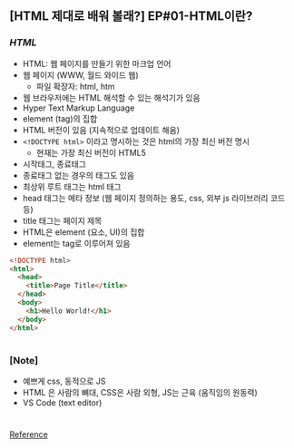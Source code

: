 ## [HTML 제대로 배워 볼래?] EP#01-HTML이란?

### _HTML_

- HTML: 웹 페이지를 만들기 위한 마크업 언어
- 웹 페이지 (WWW, 월드 와이드 웹)
  - 파일 확장자: html, htm
- 웹 브라우저에는 HTML 해석할 수 있는 해석기가 있음
- Hyper Text Markup Language
- element (tag)의 집합
- HTML 버전이 있음 (지속적으로 업데이트 해옴)
- `<!DOCTYPE html>` 이라고 명시하는 것은 html의 가장 최신 버전 명시
  - 현재는 가장 최신 버전이 HTML5
- 시작태그, 종료태그
- 종료태그 없는 경우의 태그도 있음
- 최상위 루트 태그는 html 태그
- head 태그는 메타 정보 (웹 페이지 정의하는 용도, css, 외부 js 라이브러리 코드 등)
- title 태그는 페이지 제목
- HTML은 element (요소, UI)의 집합
- element는 tag로 이루어져 있음

```html
<!DOCTYPE html>
<html>
  <head>
    <title>Page Title</title>
  </head>
  <body>
    <h1>Hello World!</h1>
  </body>
</html>
```

#

### [Note]

- 예쁘게 css, 동적으로 JS
- HTML 은 사람의 뼈대, CSS은 사람 외형, JS는 근육 (움직임의 원동력)
- VS Code (text editor)

#

[Reference](https://www.youtube.com/watch?v=W9RLqdpLCXs)
